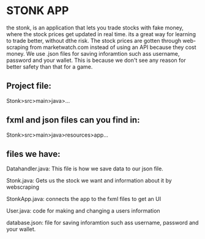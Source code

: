 # STONK APP
the stonk, is an application that lets you trade stocks with fake money, where the stock prices get updated in real time. its a great way for learning to trade better, without dthe risk. The stock prices are gotten through web-scraping from marketwatch.com instead of using an API because they cost money. We use .json files for saving inforamtion such ass username, password and your wallet. This is because we don't see any reason for better safety than that for a game. 

## Project file:
Stonk>src>main>java>...
## fxml and json files can you find in:
Stonk>src>main>java>resources>app...

## files we have:
Datahandler.java: This file is how we save data to our json file.

Stonk.java: Gets us the stock we want and information about it by webscraping

StonkApp.java: connects the app to the fxml files to get an UI

User.java: code for making and changing a users information  

database.json: file for saving inforamtion such ass username, password and your wallet.

